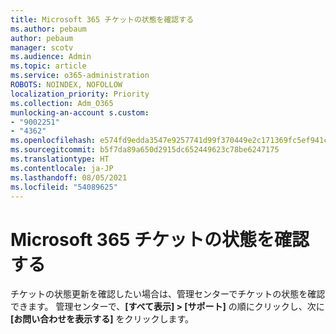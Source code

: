 ```yaml
---
title: Microsoft 365 チケットの状態を確認する
ms.author: pebaum
author: pebaum
manager: scotv
ms.audience: Admin
ms.topic: article
ms.service: o365-administration
ROBOTS: NOINDEX, NOFOLLOW
localization_priority: Priority
ms.collection: Adm_O365
munlocking-an-account s.custom:
- "9002251"
- "4362"
ms.openlocfilehash: e574fd9edda3547e9257741d99f370449e2c171369fc5ef941cadc4e70060f0d
ms.sourcegitcommit: b5f7da89a650d2915dc652449623c78be6247175
ms.translationtype: HT
ms.contentlocale: ja-JP
ms.lasthandoff: 08/05/2021
ms.locfileid: "54089625"
---
```

# <a name="find-the-status-of-your-microsoft-365-ticket"></a>Microsoft 365 チケットの状態を確認する

チケットの状態更新を確認したい場合は、管理センターでチケットの状態を確認できます。 管理センターで、**[すべて表示] > [サポート]** の順にクリックし、次に **[お問い合わせを表示する]** をクリックします。
